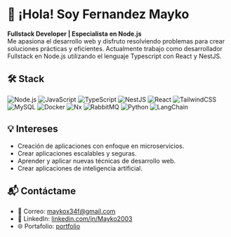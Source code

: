 # 👋 ¡Hola! Soy Fernandez Mayko 

**Fullstack Developer | Especialista en Node.js**  
Me apasiona el desarrollo web y disfruto resolviendo problemas para crear soluciones prácticas y eficientes. Actualmente trabajo como desarrollador Fullstack en Node.js utilizando el lenguaje Typescript con React y NestJS.

## 🛠️ Stack

![Node.js](https://img.shields.io/badge/Node.js-5FA04E?logo=nodedotjs&logoColor=white) 
![JavaScript](https://img.shields.io/badge/JavaScript-F7DF1E?logo=javascript&logoColor=black) 
![TypeScript](https://img.shields.io/badge/TypeScript-3178C6?logo=typescript&logoColor=white) 
![NestJS](https://img.shields.io/badge/NestJS-E0234E?logo=nestjs&logoColor=white) 
![React](https://img.shields.io/badge/React-61DAFB?logo=react&logoColor=black) 
![TailwindCSS](https://img.shields.io/badge/TailwindCSS-06B6D4?logo=tailwindcss&logoColor=white) 
![MySQL](https://img.shields.io/badge/MySQL-4479A1?logo=mysql&logoColor=white) 
![Docker](https://img.shields.io/badge/Docker-2496ED?logo=docker&logoColor=white) 
![Nx](https://img.shields.io/badge/Nx-143055?logo=nrwl&logoColor=white) 
![RabbitMQ](https://img.shields.io/badge/RabbitMQ-FF6600?logo=rabbitmq&logoColor=white)
![Python](https://img.shields.io/badge/Python-3776AB?logo=python&logoColor=white)
![LangChain](https://img.shields.io/badge/LangChain-1C3C3C?logo=langchain&logoColor=white)

## 💡 Intereses

- Creación de aplicaciones con enfoque en microservicios.
- Crear aplicaciones escalables y seguras.
- Aprender y aplicar nuevas técnicas de desarrollo web.
- Crear aplicaciones de inteligencia artificial.

## 📬 Contáctame

- 📧 Correo: [maykox34f@gmail.com](mailto:maykox34f@gmail.com)
- 💼 LinkedIn: [linkedin.com/in/Mayko2003](https://linkedin.com/in/Mayko2003)
- 🌐 Portafolio: [portfolio](https://portfolio-six-theta-qc87fbtgmk.vercel.app/)

